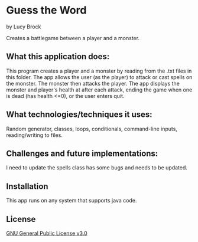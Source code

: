 # Guess the Word
by Lucy Brock

Creates a battlegame between a player and a monster. 

## What this application does:
This program creates a player and a monster by reading from the .txt files in this folder. The app allows the user (as the player) to attack or cast spells on the monster. The monster then attacks the player. The app displays the monster and player's health at after each attack, ending the game when one is dead (has health <=0), or the user enters quit. 

## What technologies/techniques it uses:
Random generator, classes, loops, conditionals, command-line inputs, reading/writing to files. 

## Challenges and future implementations:
I need to update the spells class has some bugs and needs to be updated. 

## Installation
This app runs on any system that supports java code. 

## License
[GNU General Public License v3.0](https://choosealicense.com/licenses/gpl-3.0/#)
